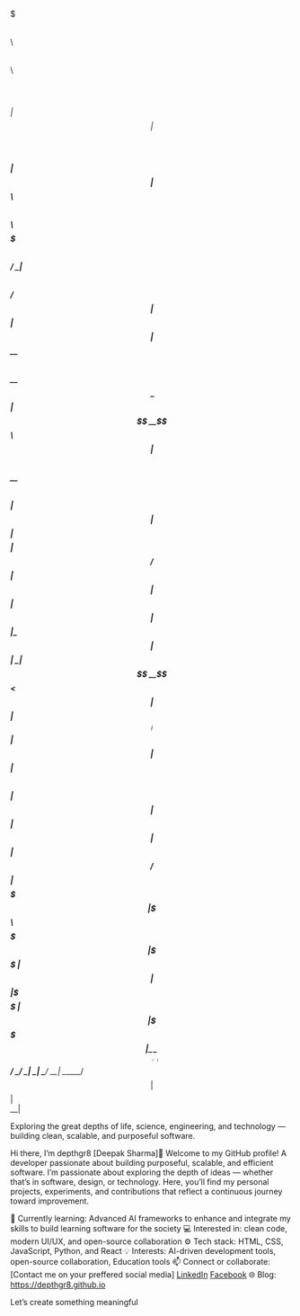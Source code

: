 $$$$$$$\                        $$\     $$\        $$$$$$\             $$$$$$\  
$$  __$$\                       $$ |    $$ |      $$  __$$\           $$  __$$\ 
$$ |  $$ | $$$$$$\   $$$$$$\  $$$$$$\   $$$$$$$\  $$ /  \__| $$$$$$\  $$ /  $$ |
$$ |  $$ |$$  __$$\ $$  __$$\ \_$$  _|  $$  __$$\ $$ |$$$$\ $$  __$$\  $$$$$$  |
$$ |  $$ |$$$$$$$$ |$$ /  $$ |  $$ |    $$ |  $$ |$$ |\_$$ |$$ |  \__|$$  __$$< 
$$ |  $$ |$$   ____|$$ |  $$ |  $$ |$$\ $$ |  $$ |$$ |  $$ |$$ |      $$ /  $$ |
$$$$$$$  |\$$$$$$$\ $$$$$$$  |  \$$$$  |$$ |  $$ |\$$$$$$  |$$ |      \$$$$$$  |
\_______/  \_______|$$  ____/    \____/ \__|  \__| \______/ \__|       \______/ 
                    $$ |                                                        
                    $$ |                                                        
                    \__|                                                        
                                                                
Exploring the great depths of life, science, engineering, and technology — building clean, scalable, and purposeful software.

Hi there, I’m depthgr8 [Deepak Sharma]👋
Welcome to my GitHub profile!
A developer passionate about building purposeful, scalable, and efficient software.
I’m passionate about exploring the depth of ideas — whether that’s in software, design, or technology.
Here, you’ll find my personal projects, experiments, and contributions that reflect a continuous journey toward improvement.

🌱 Currently learning: Advanced AI frameworks to enhance and integrate my skills to build learning software for the society
💻 Interested in: clean code, modern UI/UX, and open-source collaboration
⚙️ Tech stack: HTML, CSS, JavaScript, Python, and React
💡 Interests: AI-driven development tools, open-source collaboration, Education tools
📫 Connect or collaborate: [Contact me on your preffered social media] [LinkedIn](https://www.linkedin.com/in/deepaksharmaa/) [Facebook](https://www.facebook.com/depthgr8/)
🌐 Blog: https://depthgr8.github.io

Let’s create something meaningful

